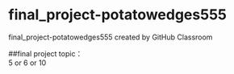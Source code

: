 # final_project-potatowedges555
final_project-potatowedges555 created by GitHub Classroom

##final project topic：<br>
5 or 6 or 10
